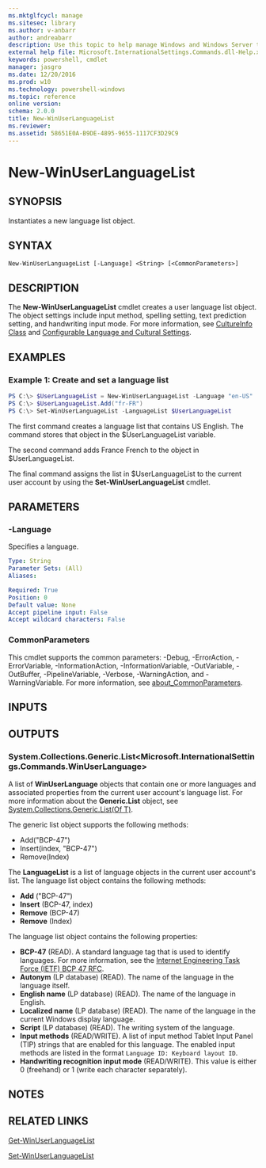 ```yaml
---
ms.mktglfcycl: manage
ms.sitesec: library
ms.author: v-anbarr
author: andreabarr
description: Use this topic to help manage Windows and Windows Server technologies with Windows PowerShell.
external help file: Microsoft.InternationalSettings.Commands.dll-Help.xml
keywords: powershell, cmdlet
manager: jasgro
ms.date: 12/20/2016
ms.prod: w10
ms.technology: powershell-windows
ms.topic: reference
online version: 
schema: 2.0.0
title: New-WinUserLanguageList
ms.reviewer:
ms.assetid: 58651E0A-B9DE-4895-9655-1117CF3D29C9
---
```


# New-WinUserLanguageList

## SYNOPSIS
Instantiates a new language list object.

## SYNTAX

```
New-WinUserLanguageList [-Language] <String> [<CommonParameters>]
```

## DESCRIPTION
The **New-WinUserLanguageList** cmdlet creates a user language list object.
The object settings include input method, spelling setting, text prediction setting, and handwriting input mode.
For more information, see [CultureInfo Class](http://go.microsoft.com/fwlink/?LinkID=242306) and [Configurable Language and Cultural Settings](http://go.microsoft.com/fwlink/?LinkID=242307).

## EXAMPLES

### Example 1: Create and set a language list
```powershell
PS C:\> $UserLanguageList = New-WinUserLanguageList -Language "en-US"
PS C:\> $UserLanguageList.Add("fr-FR")
PS C:\> Set-WinUserLanguageList -LanguageList $UserLanguageList
```

The first command creates a language list that contains US English.
The command stores that object in the $UserLanguageList variable.

The second command adds France French to the object in $UserLanguageList.

The final command assigns the list in $UserLanguageList to the current user account by using the **Set-WinUserLanguageList** cmdlet.

## PARAMETERS

### -Language
Specifies a language.

```yaml
Type: String
Parameter Sets: (All)
Aliases: 

Required: True
Position: 0
Default value: None
Accept pipeline input: False
Accept wildcard characters: False
```

### CommonParameters
This cmdlet supports the common parameters: -Debug, -ErrorAction, -ErrorVariable, -InformationAction, -InformationVariable, -OutVariable, -OutBuffer, -PipelineVariable, -Verbose, -WarningAction, and -WarningVariable. For more information, see [about_CommonParameters](http://go.microsoft.com/fwlink/?LinkID=113216).

## INPUTS

## OUTPUTS

### System.Collections.Generic.List<Microsoft.InternationalSettings.Commands.WinUserLanguage>
A list of **WinUserLanguage** objects that contain one or more languages and associated properties from the current user account's language list.
For more information about the **Generic.List** object, see [System.Collections.Generic.List(Of T)](http://go.microsoft.com/fwlink/?LinkID=243342).

The generic list object supports the following methods: 

- Add("BCP-47")
- Insert(index, "BCP-47")
- Remove(Index)

The **LanguageList** is a list of language objects in the current user account's list.
The language list object contains the following methods: 

- **Add** ("BCP-47")
- **Insert** (BCP-47, index) 
- **Remove** (BCP-47) 
- **Remove** (Index)

The language list object contains the following properties: 

- **BCP-47** (READ).
A standard language tag that is used to identify languages.
For more information, see the [Internet Engineering Task Force (IETF) BCP 47 RFC](http://go.microsoft.com/fwlink/?LinkID=242207). 
- **Autonym** (LP database) (READ).
The name of the language in the language itself. 
- **English name** (LP database) (READ).
The name of the language in English. 
- **Localized name** (LP database) (READ).
The name of the language in the current Windows display language. 
- **Script** (LP database) (READ).
The writing system of the language. 
- **Input methods** (READ/WRITE).
A list of input method Tablet Input Panel (TIP) strings that are enabled for this language.
The enabled input methods are listed in the format `Language ID: Keyboard layout ID`. 
- **Handwriting recognition input mode** (READ/WRITE).
This value is either 0 (freehand) or 1 (write each character separately).

## NOTES

## RELATED LINKS

[Get-WinUserLanguageList](./Get-WinUserLanguageList.md)

[Set-WinUserLanguageList](./Set-WinUserLanguageList.md)


